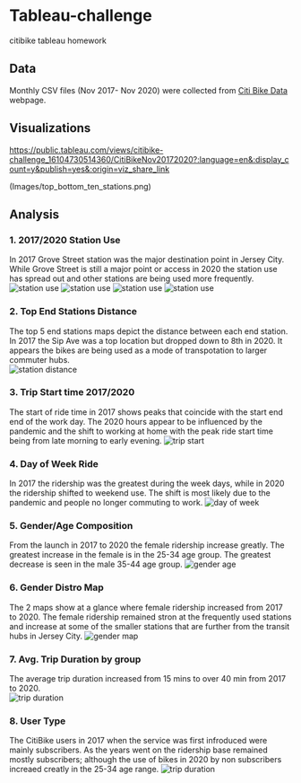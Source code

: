 # Tableau-challenge
citibike tableau homework

## Data

Monthly CSV files (Nov 2017- Nov 2020) were collected from  [Citi Bike Data](https://www.citibikenyc.com/system-data) webpage.


## Visualizations

https://public.tableau.com/views/citibike-challenge_16104730514360/CitiBikeNov20172020?:language=en&:display_count=y&publish=yes&:origin=viz_share_link

(Images/top_bottom_ten_stations.png)

## Analysis

### 1. 2017/2020 Station Use
In 2017 Grove Street station was the major destination point in Jersey City.   While Grove Street is still a major point or access in 2020 the station use has spread out and other stations are being used more frequently.
![station use](images/2017endstation.png)
![station use](images/2017startstation.png)
![station use](images/2020endstations.png)
![station use](images/2020startstation.png)

### 2. Top End Stations Distance
The top 5 end stations maps depict the distance between each end station.   In 2017 the Sip Ave was a top location but dropped down to 8th in 2020.  It appears the bikes are being used as a mode of transpotation to larger commuter hubs.  
![station distance](images/topendmap.png)

### 3. Trip Start time 2017/2020
The start of ride time in 2017 shows peaks that coincide with the start end end of the work day.   The 2020 hours appear to be influenced by the pandemic and the shift to working at home with the peak ride start time being from late morning to early evening.
![trip start](images/ridetime.png)

### 4. Day of Week Ride
In 2017 the ridership was the greatest during the week days, while in 2020 the ridership shifted to weekend use.  The shift is most likely due to the pandemic and people no longer commuting to work.
![day of week](images/weekday.png)


### 5. Gender/Age Composition
From the launch in 2017 to 2020 the female ridership increase greatly.  The greatest increase in the female is in the 25-34 age group.   The greatest decrease is seen in the male 35-44 age group.
![gender age](images/gender_age_dash.png)

### 6. Gender Distro Map
The 2 maps show at a glance where female ridership increased from 2017 to 2020.  The female ridership remained stron at the frequently used stations and increase at some of the smaller stations that are further from the transit hubs in Jersey City.
![gender map](images/gender_map.png)

### 7. Avg. Trip Duration by group
The average trip duration increased from 15 mins to over 40 min from 2017 to 2020.   
![trip duration](images/tripdurationage.png)

### 8. User Type
The CitiBike users in 2017 when the service was first infroduced were mainly subscribers.  As the years went on the ridership base remained mostly subscribers; although the use of bikes in 2020 by non subscribers increaed creatly in the 25-34 age range.
![trip duration](images/usertype.png)

